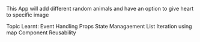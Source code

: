This App will add different random animals and have an option to give heart to specific image

Topic Learnt:
Event Handling
Props
State Managaement
List Iteration using map
Component Reusability
